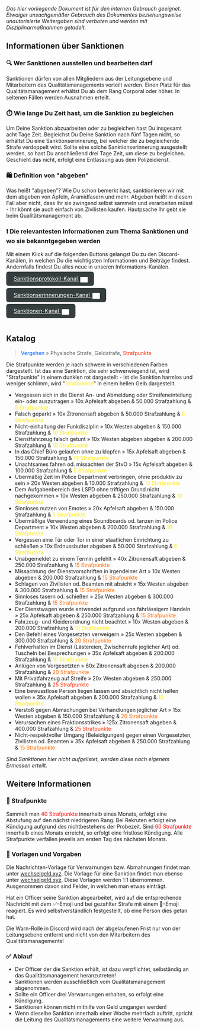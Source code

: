 *Das hier vorliegende Dokument ist für den internen Gebrauch geeignet. Etwaiger unsachgemäßer Gebrauch des Dokumentes beziehungsweise unautorisierte Weitergaben sind verboten und werden mit Disziplinarmaßnahmen getadelt.*

## Informationen über Sanktionen
### 🔍 Wer Sanktionen ausstellen und bearbeiten darf
Sanktionen dürfen von allen Mitgliedern aus der Leitungsebene und Mitarbeitern des Qualitätsmanagements verteilt werden. 
Einen Platz für das Qualitätsmanagement erhältst Du ab dem Rang Corporal oder höher. In seltenen Fällen werden Ausnahmen erteilt.

### ⏱️ Wie lange Du Zeit hast, um die Sanktion zu begleichen
Um Deine Sanktion abzuarbeiten oder zu begleichen hast Du insgesamt acht Tage Zeit.
Begleichst Du Deine Sanktion nach fünf Tagen nicht, so erhältst Du eine Sanktionserinnerung, bei welcher die zu begleichende Strafe verdoppelt wird. Sollte eine solche Sanktionserinnerung ausgestellt werden, so hast Du anschließend drei Tage Zeit, um diese zu begleichen. Geschieht das nicht, erfolgt eine Entlassung aus dem Polizeidienst.

### 🛍️ Definition von "abgeben"
Was heißt "abgeben"? Wie Du schon bemerkt hast, sanktionieren wir mit dem abgeben von Äpfeln, Aramidfasern und mehr.
Abgeben heißt in diesem Fall aber nicht, dass Ihr sie zwingend selbst sammeln und verarbeiten müsst - Ihr könnt sie auch einfach von Zivilisten kaufen. Hautpsache Ihr gebt sie beim Qualitätsmanagement ab.

### ❗ Die relevantesten Informationen zum Thema Sanktionen und wo sie bekanntgegeben werden
Mit einem Klick auf die folgenden Buttons gelangst Du zu den Discord-Kanälen, in welchen Du die wichtigsten Informationen und Beiträge findest. Andernfalls findest Du alles neue in unseren Informations-Kanälen.
<div style="padding: 0px 0px 24px 0px">
<a 
  style="border-radius: 6px;font-size: 11pt; padding:10px 20px;background-color: #353D3E; color: #ffffff;" 
  href="https://discord.com/channels/946122132151230514/946259173568565248"> 
  Sanktionsprotokoll-Kanal <img style="position: relative; top: 5px;left: 3px;" alt="discord logo" width="20" src="./assets/discord.svg">
</a></div> <div style="padding: 0px 0px 24px 0px">
<a 
  style="border-radius: 6px;font-size: 11pt; padding:10px 20px;background-color: #353D3E; color: #ffffff;" 
  href="https://discord.com/channels/946122132151230514/946259720593895434"> 
  Sanktionserinnerungen-Kanal <img style="position: relative; top: 5px;left: 3px;" alt="discord logo" width="20" src="./assets/discord.svg">
</a></div> <div style="padding: 0px 0px 24px 0px">
<a 
  style="border-radius: 6px;font-size: 11pt; padding:10px 20px;background-color: #353D3E; color: #ffffff;" 
  href="https://discord.com/channels/946122132151230514/946258864523837450"> 
  Sanktionen-Kanal <img style="position: relative; top: 5px;left: 3px;" alt="discord logo" width="20" src="./assets/discord.svg">
</a></div>

## Katalog
> <span style="color:#0064FF">Vergehen</span> » Physische Strafe, Geldstrafe, <span style="color:#ff2a00">Strafpunkte</span>

Die Strafpunkte werden je nach schwere in verschiedenen Farben dargestellt. Ist das eine Sanktion, die sehr schwerwiegend ist, wird "<span style="color:ff0000">Strafpunkte</span>" in einem dunklen rot dargestellt - ist die Sanktion harmlos und weniger schlimm, wird "<span style="color:#ffea00">Strafpunkte</span>" in einem hellen Gelb dargestellt.

- Vergessen sich in die Dienst An- und Abmeldung oder Streifeneinteilung ein- oder auszutragen » 10x Apfelsaft abgeben & 50.000 Strafzahlung & <span style="color:#ffea00">5 Strafpunkte</span>
- Falsch geparkt » 10x Zitronensaft abgeben & 50.000 Strafzahlung & <span style="color:#ffea00">5 Strafpunkte</span>
- Nicht-einhaltung der Funkdisziplin » 10x Westen abgeben & 150.000 Strafzahlung & <span style="color:#ffea00">10 Strafpunkte</span>
- Dienstfahrzeug falsch getunt » 10x Westen abgeben abgeben & 200.000 Strafzahlung & <span style="color:#ffea00">10 Strafpunkte</span>
- In das Chief Büro gelaufen ohne zu klopfen » 15x Apfelsaft abgeben & 150.000 Strafzahlung & <span style="color:#ffea00">10 Strafpunkte</span>
- Unachtsames fahren od. missachten der StvO » 15x Apfelsaft abgeben & 100.000 Strafzahlung & <span style="color:#ffea00">5 Strafpunkte</span>
- Übermäßig Zeit im Police Department verbringen, ohne produktiv zu sein » 20x Westen abgeben & 10.000 Strafzahlung & <span style="color:#ffea00">10 Strafpunkte</span>
- Dem Aufgabenbereich des LSPD ohne triftigen Grund nicht nachgekommen » 10x Westen abgeben & 250.000 Strafzahlung & <span style="color:#ffea00">10 Strafpunkte</span>
- Sinnloses nutzen von Emotes » 20x Apfelsaft abgeben & 150.000 Strafzahlung & <span style="color:#ffea00">5 Strafpunkte</span>
- Übermäßige Verwendung eines Soundboards od. tanzen im Police Department » 10x Westen abgeben & 200.000 Strafzahlung & <span style="color:#ffea00">10 Strafpunkte</span>
- Vergessen eine Tür oder Tor in einer staatlichen Einrichtung zu schließen » 10x Erdnussbutter abgeben & 50.000 Strafzahlung & <span style="color:#ffea00">5 Strafpunkte</span>
- Unabgemeldet zu einem Termin gefehlt » 40x Zitronensaft abgeben & 250.000 Strafzahlung & <span style="color:#ff6a00">15 Strafpunkte</span>
- Missachtung der Dienstvorschriften in irgendeiner Art » 10x Westen abgeben & 200.000 Strafzahlung & <span style="color:#ff6a00">15 Strafpunkte</span>
- Schlagen von Zivilisten od. Beamten mit absicht » 15x Westen abgeben & 300.000 Strafzahlung & <span style="color:#ff6a00">15 Strafpunkte</span>
- Sinnloses tasern od. schießen » 25x Westen abgeben & 300.000 Strafzahlung & <span style="color:#ff6a00">15 Strafpunkte</span>
- Der Dienstwagen wurde entwendet aufgrund von fahrlässigem Handeln » 25x Apfelsaft abgeben & 250.000 Strafzahlung & <span style="color:#ff6a00">15 Strafpunkte</span>
- Fahrzeug- und Kleiderordnung nicht beachtet » 10x Westen abgeben & 200.000 Strafzahlung & <span style="color:#ffea00">10 Strafpunkte</span>
- Den Befehl eines Vorgesetzten verweigern » 25x Westen abgeben & 300.000 Strafzahlung & <span style="color:#ff6a00">20 Strafpunkte</span>
- Fehlverhalten im Dienst (Lästereien, Zwischenrufe jeglicher Art) od. Tuscheln bei Besprechungen » 35x Apfelsaft abgeben & 200.000 Strafzahlung & <span style="color:#ffea00">10 Strafpunkte</span>
- Anlügen von Vorgesetzten » 60x Zitronensaft abgeben & 200.000 Strafzahlung & <span style="color:#ff6a00">20 Strafpunkte</span>
- Mit Privatfahrzeug auf Streife » 20x Westen abgeben & 250.000 Strafzahlung & <span style="color:#ff2a00">25 Strafpunkte</span>
- Eine bewusstlose Person liegen lassen und absichtlich nicht helfen wollen » 35x Apfelsaft abgeben & 200.000 Strafzahlung & <span style="color:#ffea00">10 Strafpunkte</span>
- Verstoß gegen Abmachungen bei Verhandlungen jeglicher Art » 15x Westen abgeben & 150.000 Strafzahlung & <span style="color:#ff6a00">20 Strafpunkte</span>
- Verursachen eines Fraktionsstrikes » 125x Zitronensaft abgeben & 400.000 Strafzahlung & <span style="color:#ff2a00">25 Strafpunkte</span>
- Nicht-respektvoller Umgang (Beleidigungen) gegen einen Vorgesetzten, Zivilisten od. Beamten » 35x Apfelsaft abgeben & 250.000 Strafzahlung & <span style="color:#ff6a00">15 Strafpunkte</span>

*Sind Sanktionen hier nicht aufgelistet, werden diese nach eigenem Ermessen erteilt.*

## Weitere Informationen
### 🔴 Strafpunkte
Sammelt man <span style="color:#ff0000">40 Strafpunkte</span> innerhalb eines Monats, erfolgt eine Abstufung auf den nächst niedrigeren Rang. Bei Rekruten erfolgt eine Kündigung aufgrund des nichtbestehens der Probezeit. Sind <span style="color:#ff0000">60 Strafpunkte</span> innerhalb eines Monats erreicht, so erfolgt eine fristlose Kündigung.
Alle Strafpunkte verfallen jeweils am ersten Tag des nächsten Monats.

### 📄 Vorlagen und Vorgaben
Die Nachrichten-Vorlage für Verwarnungen bzw. Abmahnungen findet man unter [wechselgeld.xyz](https://wechselgeld.xyz/cdn/static/index/bMXMWzSC47gwNHq/pd.warn.txt). Die Vorlage für eine Sanktion findet man ebenso unter [wechselgeld.xyz](https://wechselgeld.xyz/cdn/static/index/bMXMWzSC47gwNHq/pd.sanktion.txt).
Diese Vorlagen werden 1:1 übernommen. Ausgenommen davon sind Felder, in welchen man etwas einträgt.

Hat ein Officer seine Sanktion abgearbeitet, wird auf die entsprechende Nachricht mit dem ✅-Emoji und bei gezahlter Strafe mit einem 💸-Emoji reagiert. Es wird selbstverständlich festgestellt, ob eine Person dies getan hat.

Die Warn-Rolle in Discord wird nach der abgelaufenen Frist nur von der Leitungsebene entfernt und nicht von den Mitarbeitern des Qualitätsmanagements!

### ✅ Ablauf
- Der Officer der die Sanktion erhält, ist dazu verpflichtet, selbständig an das Qualitätsmanagement heranzutreten!
- Sanktionen werden ausschließlich vom Qualitätsmanagement abgenommen.
- Sollte ein Officer drei Verwarnungen erhalten, so erfolgt eine Kündigung.
- Sanktionen können nicht mithilfe von Geld umgangen werden!
- Wenn dieselbe Sanktion innerhalb einer Woche mehrfach auftritt, spricht die Leitung des Qualitätsmanagements eine weitere Verwarnung aus.